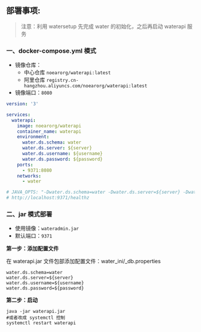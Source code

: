 
## 部署事项:

> 注意：利用 watersetup 先完成 water 的初始化，之后再启动 waterapi 服务


### 一、docker-compose.yml 模式

* 镜像仓库：
    * 中心仓库 `noearorg/waterapi:latest`
    * 阿里仓库 `registry.cn-hangzhou.aliyuncs.com/noearorg/waterapi:latest`
* 镜像端口：`8080`

```yaml
version: '3'

services:
  waterapi:
    image: noearorg/waterapi
    container_name: waterapi
    environment:
      water.ds.schema: water
      water.ds.server: ${server}
      water.ds.username: ${username}
      water.ds.password: ${password}
    ports:
      - 9371:8080
    networks:
      - water

# JAVA_OPTS: "-Dwater.ds.schema=water -Dwater.ds.server=${server} -Dwater.ds.username=${username} -Dwater.ds.password=${password}"
# http://localhost:9371/healthz

```


### 二、jar 模式部署

* 使用镜像：`wateradmin.jar`
* 默认端口：`9371`


**第一步：添加配置文件**

在 waterapi.jar 文件包部添加配置文件：water_ini/_db.properties

```properties
water.ds.schema=water
water.ds.server=${server}
water.ds.username=${username}
water.ds.password=${password}
```

**第二步：启动**

```shell
java -jar waterapi.jar
#或者改成 systemctl 控制
systemctl restart waterapi
```





